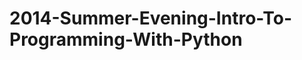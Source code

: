 2014-Summer-Evening-Intro-To-Programming-With-Python
====================================================
